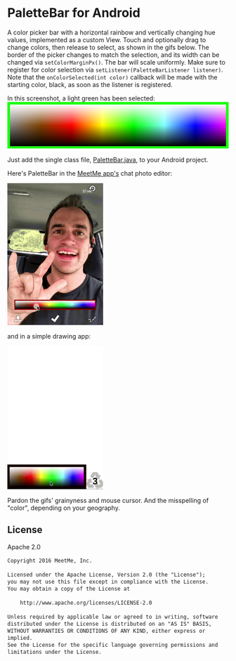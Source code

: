 PaletteBar for Android
==========

A color picker bar with a horizontal rainbow and vertically changing hue values, implemented as a custom View. Touch and optionally drag to change colors, then release to select, as shown in the gifs below. The border of the picker changes to match the selection, and its width can be changed via <code>setColorMarginPx()</code>.
The bar will scale uniformly. Make sure to register for color selection via <code>setListener(PaletteBarListener listener)</code>. Note that the <code>onColorSelected(int color)</code> callback will be made with the starting color, black, as soon as the listener is registered.

In this screenshot, a light green has been selected:
![ScreenShot](/screenshots/paletteBarScreenshot.png)


Just add the single class file, [PaletteBar.java](PaletteBar.java), to your Android project.

Here's PaletteBar in the [MeetMe app's](https://play.google.com/store/apps/details?id=com.myyearbook.m) chat photo editor:

![ScreenShot](/screenshots/selfiePaletteBar.gif)

and in a simple drawing app:

![ScreenShot](/screenshots/simpleDrawUse.gif)  

Pardon the gifs' grainyness and mouse cursor. And the misspelling of "color", depending on your geography.

## License

 Apache 2.0

    Copyright 2016 MeetMe, Inc.

    Licensed under the Apache License, Version 2.0 (the "License");
    you may not use this file except in compliance with the License.
    You may obtain a copy of the License at

        http://www.apache.org/licenses/LICENSE-2.0

    Unless required by applicable law or agreed to in writing, software
    distributed under the License is distributed on an "AS IS" BASIS,
    WITHOUT WARRANTIES OR CONDITIONS OF ANY KIND, either express or implied.
    See the License for the specific language governing permissions and
    limitations under the License.
